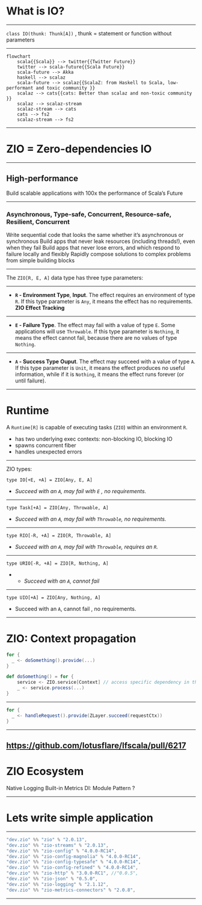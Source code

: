 # What is IO?
---
`class IO(thunk: Thunk[A])` , thunk = statement or function without parameters

---

```mermaid
flowchart
	scala{{Scala}} --> twitter{{Twitter Future}}
	twitter --> scala-future{{Scala Future}}
	scala-future --> Akka
	haskell --> scalaz
	scala-future --> scalaz{{ScalaZ: from Haskell to Scala, low-performant and toxic community }}
	scalaz --> cats{{cats: Better than scalaz and non-toxic community }}
	scalaz --> scalaz-stream
	scalaz-stream --> cats
	cats --> fs2
	scalaz-stream --> fs2
```

---
# ZIO = Zero-dependencies IO
---
## High-performance

Build scalable applications with 100x the performance of Scala’s Future

---
### Asynchronous, Type-safe, Concurrent,  Resource-safe, Resilient, Concurrent

Write sequential code that looks the same whether it’s asynchronous or synchronous
Build apps that never leak resources (including threads!), even when they fail
Build apps that never lose errors, and which respond to failure locally and flexibly
Rapidly compose solutions to complex problems from simple building blocks


---
The `ZIO[R, E, A]` data type has three type parameters:

---
-   **`R` - Environment Type**, **Input**. The effect requires an environment of type `R`. If this type parameter is `Any`, it means the effect has no requirements. **ZIO Effect Tracking**
---
-   **`E` - Failure Type**. The effect may fail with a value of type `E`. Some applications will use `Throwable`. If this type parameter is `Nothing`, it means the effect cannot fail, because there are no values of type `Nothing`.
---
-   **`A` - Success Type** **Ouput**. The effect may succeed with a value of type `A`. If this type parameter is `Unit`, it means the effect produces no useful information, while if it is `Nothing`, it means the effect runs forever (or until failure).
---
# Runtime
A `Runtime[R]` is capable of executing tasks (`ZIO`) within an environment `R`.
  -  has two underlying exec contexts: non-blocking IO, blocking IO
  -  spawns concurrent fiber
  -  handles unexpected errors


---
ZIO types:

```
type IO[+E, +A] = ZIO[Any, E, A]
```
- *Succeed with an `A`, may fail with `E` , no requirements.* 
---
```
type Task[+A] = ZIO[Any, Throwable, A] 
```
- *Succeed with an `A`, may fail with `Throwable`, no requirements.*
---
```
type RIO[-R, +A] = ZIO[R, Throwable, A]
```
- *Succeed with an `A`, may fail with `Throwable`, requires an `R`.*
---
```
type URIO[-R, +A] = ZIO[R, Nothing, A]
```
- - *Succeed with an `A`, cannot fail*
---
```
type UIO[+A] = ZIO[Any, Nothing, A]
```
 - Succeed with an `A`, cannot fail , no requirements.  
---
# ZIO: Context propagation 

```scala
for {
  _ <- doSomething().provide(...)
}

def doSomething() = for {
	service <- ZIO.service[Context] // access specific dependency in the environment of the effect
	_ <- service.process(...)
}
```
---
```scala
for {
  _ <- handleRequest().provide(ZLayer.succeed(requestCtx))
}
```
---
https://github.com/lotusflare/lfscala/pull/6217
---
# ZIO Ecosystem

Native Logging
Built-in Metrics
DI: Module Pattern ?

---

# Lets write simple application

---

```scala
"dev.zio" %% "zio" % "2.0.13",  
"dev.zio" %% "zio-streams" % "2.0.13",  
"dev.zio" %% "zio-config" % "4.0.0-RC14",  
"dev.zio" %% "zio-config-magnolia" % "4.0.0-RC14",  
"dev.zio" %% "zio-config-typesafe" % "4.0.0-RC14",  
"dev.zio" %% "zio-config-refined" % "4.0.0-RC14",  
"dev.zio" %% "zio-http" % "3.0.0-RC1", //"0.0.5",
"dev.zio" %% "zio-json" % "0.5.0",  
"dev.zio" %% "zio-logging" % "2.1.12",  
"dev.zio" %% "zio-metrics-connectors" % "2.0.8",
```

---
